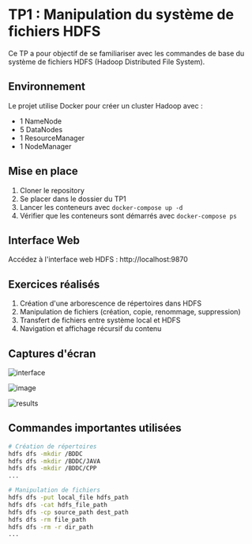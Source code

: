 # TP1 : Manipulation du système de fichiers HDFS

Ce TP a pour objectif de se familiariser avec les commandes de base du système de fichiers HDFS (Hadoop Distributed File System).

## Environnement

Le projet utilise Docker pour créer un cluster Hadoop avec :
- 1 NameNode
- 5 DataNodes
- 1 ResourceManager
- 1 NodeManager

## Mise en place

1. Cloner le repository
2. Se placer dans le dossier du TP1
3. Lancer les conteneurs avec `docker-compose up -d`
4. Vérifier que les conteneurs sont démarrés avec `docker-compose ps`

## Interface Web

Accédez à l'interface web HDFS : http://localhost:9870

## Exercices réalisés

1. Création d'une arborescence de répertoires dans HDFS
2. Manipulation de fichiers (création, copie, renommage, suppression)
3. Transfert de fichiers entre système local et HDFS
4. Navigation et affichage récursif du contenu

## Captures d'écran

![interface](https://github.com/user-attachments/assets/d29d5777-9e6f-44aa-a408-f83ace7ac0f2)

![image](https://github.com/user-attachments/assets/c02e3949-c2bf-40b7-907d-74aa80a5a83a)

![results](https://github.com/user-attachments/assets/71651b55-3348-4e20-a3f9-bc798bd7b562)


## Commandes importantes utilisées 

```bash
# Création de répertoires
hdfs dfs -mkdir /BDDC
hdfs dfs -mkdir /BDDC/JAVA
hdfs dfs -mkdir /BDDC/CPP
...

# Manipulation de fichiers
hdfs dfs -put local_file hdfs_path
hdfs dfs -cat hdfs_file_path
hdfs dfs -cp source_path dest_path
hdfs dfs -rm file_path
hdfs dfs -rm -r dir_path
...

